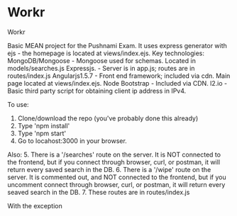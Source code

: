 # Workr
Workr

Basic MEAN project for the Pushnami Exam. It uses express generator with ejs - the homepage is located at views/index.ejs.
Key technologies:
	MongoDB/Mongoose - Mongoose used for schemas. Located in models/searches.js
	Expressjs. - Server is in app.js; routes are in routes/index.js
	Angularjs1.5.7 - Front end framework; included via cdn. Main page located at views/index.ejs.
	Node
	Bootstrap - Included via CDN.
	l2.io - Basic third party script for obtaining client ip address in IPv4.

To use:
1. Clone/download the repo (you've probably done this already)
2. Type 'npm install'
3. Type 'npm start'
4. Go to locahost:3000 in your browser.

Also:
5. There is a '/searches' route on the server. It is NOT connected to the frontend, but if you connect through browser, curl, or postman, it will return every saved search in the DB.
6. There is a '/wipe' route on the server. It is commented out, and NOT connected to the frontend, but if you uncomment connect through browser, curl, or postman, it will return every seaved search in the DB.
7. These routes are in routes/index.js


With the exception 